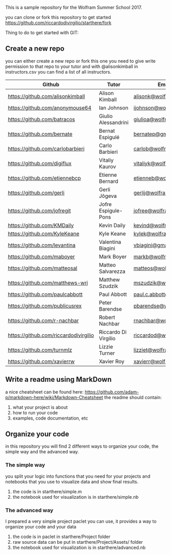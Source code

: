 This is a sample repository for the Wolfram Summer School 2017.

you can clone or fork this repository to get started
https://github.com/riccardodivirgilio/starthere/fork

Thing to do to get started with GIT:

## Create a new repo
you can either create a new repo or fork this one
you need to give write permission to that repo to your tutor and with @alisonkimball
in instructors.csv you can find a list of all instructors.

|Github        |Tutor         |Email         |
|------------- |--------------|--------------|
|https://github.com/alisonkimball|Alison Kimball|alisonk@wolfram.com|
|https://github.com/anonymouse64|Ian Johnson|ijohnson@wolfram.com|
|https://github.com/batracos|Giulio Alessandrini|giulioa@wolfram.com|
|https://github.com/bernate|Bernat Espigulé|bernatep@gmail.com|
|https://github.com/carlobarbieri|Carlo Barbieri|carlob@wolfram.com|
|https://github.com/digiflux|Vitaliy Kaurov|vitaliyk@wolfram.com|
|https://github.com/etiennebcp|Etienne Bernard|etienneb@wolfram.com|
|https://github.com/gerli|Gerli Jõgeva|gerlij@wolfram.com|
|https://github.com/jofregit|Jofre Espigule-Pons|jofree@wolfram.com|
|https://github.com/KMDaily|Kevin Daily|kevind@wolfram.com|
|https://github.com/KyleKeane|Kyle Keane|kylek@wolfram.com|
|https://github.com/levantina|Valentina Biagini|vbiagini@gmail.com|
|https://github.com/maboyer|Mark Boyer|markb@wolfram.com|
|https://github.com/matteosal|Matteo Salvarezza|matteos@wolfram.com|
|https://github.com/matthews-wri|Matthew Szudzik|mszudzik@wolfram.com|
|https://github.com/paulcabbott|Paul Abbott|paul.c.abbott@gmail.com|
|https://github.com/publicusrex|Peter Barendse|pbarendse@wolfram.com|
|https://github.com/r-nachbar|Robert Nachbar|rnachbar@wolfram.com|
|https://github.com/riccardodivirgilio|Riccardo Di Virgilio|riccardod@wolfram.com|
|https://github.com/turnmlz|Lizzie Turner|lizziet@wolfram.com|
|https://github.com/xavierrw|Xavier Roy|xavierr@wolfram.com|

## Write a readme using MarkDown
a nice cheatsheet can be found here: https://github.com/adam-p/markdown-here/wiki/Markdown-Cheatsheet
the readme should contain: 
1. what your project is about
2. how to run your code
3. examples, code documentation, etc

## Organize your code
in this repository you will find 2 different ways to organize your code, the simple way and the advanced way.

### The simple way
you split your logic into functions that you need for your projects and notebooks that you use to visualize data and show final results.
1. the code is in starthere/simple.m
2. the notebook used for visualization is in starthere/simple.nb

### The advanced way
I prepared a very simple project paclet you can use, it provides a way to organize your code and your data

1. the code is in paclet in starthere/Project folder
2. raw source data can be put in starthere/Project/Assets/ folder
3. the notebook used for visualization is in starthere/advanced.nb
